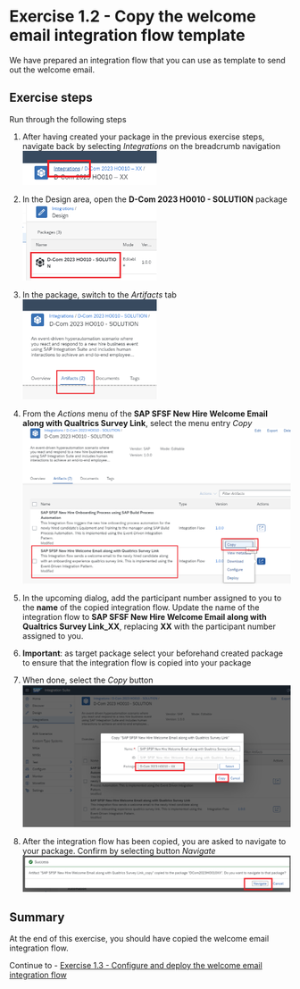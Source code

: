 # Exercise 1.2 - Copy the welcome email integration flow template

We have prepared an integration flow that you can use as template to send out the welcome email.

## Exercise steps

Run through the following steps
1. After having created your package in the previous exercise steps, navigate back by selecting *Integrations* on the breadcrumb navigation
<br><img src="/exercises/ex1/images/01-0004.png" width=50% height=50%>
    
2. In the Design area, open the **D-Com 2023 HO010 - SOLUTION** package
<br><img src="/exercises/ex1/images/01-0005.png" width=50% height=50%>
    
3. In the package, switch to the *Artifacts* tab
<br><img src="/exercises/ex1/images/01-0006.png" width=50% height=50%>

4. From the *Actions* menu of the **SAP SFSF New Hire Welcome Email along with Qualtrics Survey Link**, select the menu entry *Copy*
<br>![Copy](/exercises/ex1/images/01-0007.png)

5. In the upcoming dialog, add the participant number assigned to you to the **name** of the copied integration flow. Update the name of the integration flow to **SAP SFSF New Hire Welcome Email along with Qualtrics Survey Link_XX**, replacing **XX** with the participant number assigned to you.

6. **Important**: as target package select your beforehand created package to ensure that the integration flow is copied into your package
7. When done, select the *Copy* button
<br>![Maintain name and target](/exercises/ex1/images/01-0008.png)

8. After the integration flow has been copied, you are asked to navigate to your package. Confirm by selecting button *Navigate*
<br>![Navigate to your package](/exercises/ex1/images/01-0009.png)
 
## Summary

At the end of this exercise, you should have copied the welcome email integration flow.

Continue to - [Exercise 1.3 - Configure and deploy the welcome email integration flow](/exercises/ex1/ex13)
